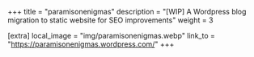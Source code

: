 +++
title = "paramisonenigmas"
description = "[WIP] A Wordpress blog migration to static website for SEO improvements"
weight = 3

[extra]
local_image = "img/paramisonenigmas.webp"
link_to = "https://paramisonenigmas.wordpress.com/"
+++
